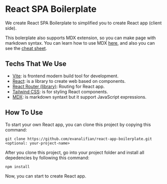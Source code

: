 # React SPA Boilerplate

We create React SPA Boilerplate to simplified you to create React app (client side).

This bolerplate also supports MDX extension, so you can make page with markdown syntax. You can learn how to use MDX [here](https://mdxjs.com/), and also you can see the [cheat sheet](https://www.markdownguide.org/cheat-sheet/). 

## Techs That We Use

- [Vite](https://vite.dev/): is frontend modern build tool for development.
- [React](https://react.dev): is a library to create web based on components.
- [React Router (library)](https://reactrouter.com/home/): Routing for React app. 
- [Tailwind CSS](https://tailwindcss.com/): is for styling React components.
- [MDX](https://mdxjs.com/): is markdown syntaxt but it support JavaScript expressions.


## How To Use

To start your own React app, you can clone this project by copying this command:

`git clone https://github.com/evanalifian/react-app-boilerplate.git <optional: your-project-name>`

After you clone this project, go into your project folder and install all depedencies by following this command:

`npm install`

Now, you can start to create React app.